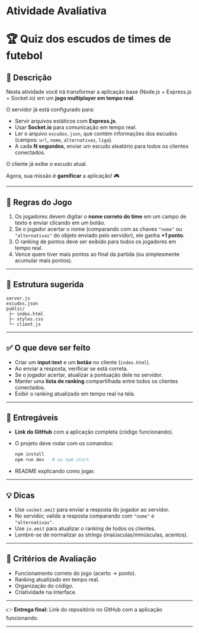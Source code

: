 # Atividade Avaliativa
# 🏆 Quiz dos escudos de times de futebol

## 📌 Descrição

Nesta atividade você irá transformar a aplicação base (Node.js + Express.js + Socket.io) em um **jogo multiplayer em tempo real**.

O servidor já está configurado para:

* Servir arquivos estáticos com **Express.js**.
* Usar **Socket.io** para comunicação em tempo real.
* Ler o arquivo `escudos.json`, que contém informações dos escudos (campos: `url`, `nome`, `alternativas`, `liga`).
* A cada **N segundos**, enviar um escudo aleatório para todos os clientes conectados.

O cliente já exibe o escudo atual.

Agora, sua missão é **gamificar** a aplicação! 🎮

---

## 🎯 Regras do Jogo

1. Os jogadores devem digitar o **nome correto do time** em um campo de texto e enviar clicando em um botão.
2. Se o jogador acertar o nome (comparando com as chaves `"nome"` ou `"alternativas"` do objeto enviado pelo servidor), ele ganha **+1 ponto**.
3. O ranking de pontos deve ser exibido para todos os jogadores em tempo real.
4. Vence quem tiver mais pontos ao final da partida (ou simplesmente acumular mais pontos).

---

## 📂 Estrutura sugerida

```
server.js
escudos.json
public/
 ├─ index.html
 ├─ styles.css
 └─ client.js
```

---

## ✅ O que deve ser feito

* Criar um **input\:text** e um **botão** no cliente (`index.html`).
* Ao enviar a resposta, verificar se está correta.
* Se o jogador acertar, atualizar a pontuação dele no servidor.
* Manter uma **lista de ranking** compartilhada entre todos os clientes conectados.
* Exibir o ranking atualizado em tempo real na tela.

---

## 🚀 Entregáveis

* **Link do GitHub** com a aplicação completa (código funcionando).
* O projeto deve rodar com os comandos:

  ```bash
  npm install
  npm run dev   # ou npm start
  ```
* README explicando como jogar.

---

## 💡 Dicas

* Use `socket.emit` para enviar a resposta do jogador ao servidor.
* No servidor, valide a resposta comparando com `"nome"` e `"alternativas"`.
* Use `io.emit` para atualizar o ranking de todos os clientes.
* Lembre-se de normalizar as strings (maiúsculas/minúsculas, acentos).

---

## 📝 Critérios de Avaliação

* Funcionamento correto do jogo (acerto → ponto).
* Ranking atualizado em tempo real.
* Organização do código.
* Criatividade na interface.

---

👉 **Entrega final:** Link do repositório no GitHub com a aplicação funcionando.

---